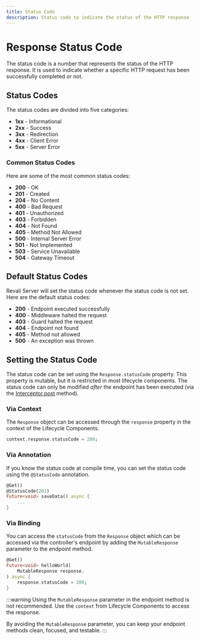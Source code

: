 ```yaml
---
title: Status Code
description: Status code to indicate the status of the HTTP response
---
```


# Response Status Code

The status code is a number that represents the status of the HTTP response. It is used to indicate whether a specific HTTP request has been successfully completed or not.

## Status Codes

The status codes are divided into five categories:

- **1xx** - Informational
- **2xx** - Success
- **3xx** - Redirection
- **4xx** - Client Error
- **5xx** - Server Error

### Common Status Codes

Here are some of the most common status codes:

- **200** - OK
- **201** - Created
- **204** - No Content
- **400** - Bad Request
- **401** - Unauthorized
- **403** - Forbidden
- **404** - Not Found
- **405** - Method Not Allowed
- **500** - Internal Server Error
- **501** - Not Implemented
- **503** - Service Unavailable
- **504** - Gateway Timeout

## Default Status Codes

Revali Server will set the status code whenever the status code is not set. Here are the default status codes:

- **200** - Endpoint executed successfully
- **400** - Middleware halted the request
- **403** - Guard halted the request
- **404** - Endpoint not found
- **405** - Method not allowed
- **500** - An exception was thrown

## Setting the Status Code

The status code can be set using the `Response.statusCode` property. This property is mutable, but it is restricted in most lifecycle components. The status code can only be modified _after_ the endpoint has been executed (via the [Interceptor.post][interceptor-post] method).

### Via Context

The `Response` object can be accessed through the `response` property in the context of the Lifecycle Components.

```dart
context.response.statusCode = 200;
```

### Via Annotation

If you know the status code at compile time, you can set the status code using the `@StatusCode` annotation.

```dart
@Get()
@StatusCode(201)
Future<void> saveData() async {
    ...
}
```

### Via Binding

You can access the `statusCode` from the `Response` object which can be accessed via the controller's endpoint by adding the `MutableResponse` parameter to the endpoint method.

```dart
@Get()
Future<void> helloWorld(
    MutableResponse response,
) async {
    response.statusCode = 200;
}
```

:::warning
Using the `MutableResponse` parameter in the endpoint method is not recommended. Use the `context` from Lifecycle Components to access the response.

By avoiding the `MutableResponse` parameter, you can keep your endpoint methods clean, focused, and testable.
:::

[interceptor-post]: ../lifecycle-components/interceptors.md#post
